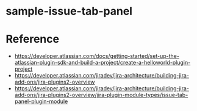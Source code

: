 # sample-issue-tab-panel

# Reference
- https://developer.atlassian.com/docs/getting-started/set-up-the-atlassian-plugin-sdk-and-build-a-project/create-a-helloworld-plugin-project
- https://developer.atlassian.com/jiradev/jira-architecture/building-jira-add-ons/jira-plugins2-overview
- https://developer.atlassian.com/jiradev/jira-architecture/building-jira-add-ons/jira-plugins2-overview/jira-plugin-module-types/issue-tab-panel-plugin-module
